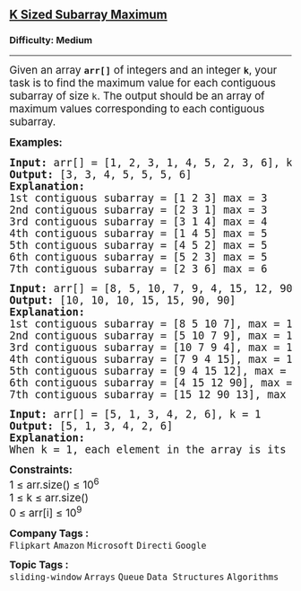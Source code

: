 <h2><a href="https://www.geeksforgeeks.org/problems/maximum-of-all-subarrays-of-size-k3101/1">K Sized Subarray Maximum</a></h2><h3>Difficulty: Medium</h3><hr><div class="problems_problem_content__Xm_eO"><p><span style="font-size: 14pt;">Given an array <strong><code>arr[]</code></strong> of integers and an integer <strong><code>k</code></strong>, your task is to find the maximum value for each contiguous subarray of size <code>k</code>. The output should be an array of maximum values corresponding to each contiguous subarray.</span></p>
<p><span style="font-size: 14pt;"><strong>Examples:</strong></span></p>
<pre><span style="font-size: 14pt;"><strong>Input: </strong>arr[] = [1, 2, 3, 1, 4, 5, 2, 3, 6], k = 3
<strong>Output: </strong>[3, 3, 4, 5, 5, 5, 6] 
<strong>Explanation: </strong>
1st contiguous subarray = [1 2 3] max = 3
2nd contiguous subarray = [2 3 1] max = 3
3rd contiguous subarray = [3 1 4] max = 4
4th contiguous subarray = [1 4 5] max = 5
5th contiguous subarray = [4 5 2] max = 5
6th contiguous subarray = [5 2 3] max = 5
7th contiguous subarray = [2 3 6] max = 6<br></span></pre>
<pre><span style="font-size: 14pt;"><strong>Input: </strong>arr[] = [8, 5, 10, 7, 9, 4, 15, 12, 90, 13], k = 4
<strong>Output: </strong>[10, 10, 10, 15, 15, 90, 90]
<strong>Explanation: 
</strong>1st contiguous subarray = [8 5 10 7], max = 10
2nd contiguous subarray = [5 10 7 9], max = 10
3rd contiguous subarray = [10 7 9 4], max = 10
4th contiguous subarray = [7 9 4 15], max = 15
5th contiguous subarray = [9 4 15 12], max = 15
6th contiguous subarray = [4 15 12 90], max = 90
7th contiguous subarray = [15 12 90 13], max = 90</span></pre>
<pre><span style="font-size: 14pt;"><strong>Input: </strong>arr[] = [5, 1, 3, 4, 2, 6], k = 1
<strong>Output: </strong>[5, 1, 3, 4, 2, 6]
<strong>Explanation: 
</strong>When k = 1, each element in the array is its own subarray, so the output is simply the same array
</span></pre>
<p><span style="font-size: 14pt;"><strong>Constraints:</strong><br>1 ≤ arr.size() ≤ 10<sup>6</sup><br>1 ≤ k ≤ arr.size()<br>0 ≤ arr[i] ≤ 10<sup>9</sup></span></p></div><p><span style=font-size:18px><strong>Company Tags : </strong><br><code>Flipkart</code>&nbsp;<code>Amazon</code>&nbsp;<code>Microsoft</code>&nbsp;<code>Directi</code>&nbsp;<code>Google</code>&nbsp;<br><p><span style=font-size:18px><strong>Topic Tags : </strong><br><code>sliding-window</code>&nbsp;<code>Arrays</code>&nbsp;<code>Queue</code>&nbsp;<code>Data Structures</code>&nbsp;<code>Algorithms</code>&nbsp;